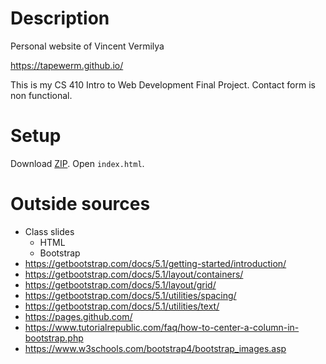 # Description
Personal website of Vincent Vermilya

https://tapewerm.github.io/

This is my CS 410 Intro to Web Development Final Project.
Contact form is non functional.

# Setup
Download [ZIP](https://github.com/TapeWerm/tapewerm.github.io/archive/refs/heads/main.zip).
Open `index.html`.

# Outside sources
- Class slides
  - HTML
  - Bootstrap
- https://getbootstrap.com/docs/5.1/getting-started/introduction/
- https://getbootstrap.com/docs/5.1/layout/containers/
- https://getbootstrap.com/docs/5.1/layout/grid/
- https://getbootstrap.com/docs/5.1/utilities/spacing/
- https://getbootstrap.com/docs/5.1/utilities/text/
- https://pages.github.com/
- https://www.tutorialrepublic.com/faq/how-to-center-a-column-in-bootstrap.php
- https://www.w3schools.com/bootstrap4/bootstrap_images.asp